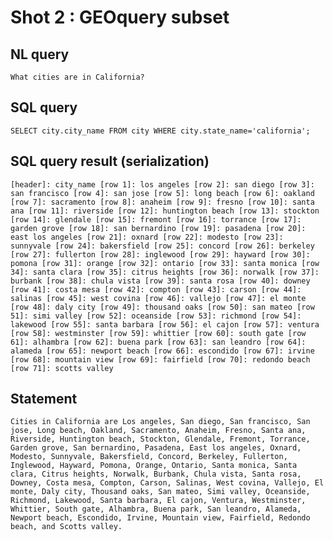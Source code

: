 # Shot 2 : GEOquery subset

## NL query

    What cities are in California?

## SQL query

    SELECT city.city_name FROM city WHERE city.state_name='california';

## SQL query result (serialization)

    [header]: city_name [row 1]: los angeles [row 2]: san diego [row 3]: san francisco [row 4]: san jose [row 5]: long beach [row 6]: oakland [row 7]: sacramento [row 8]: anaheim [row 9]: fresno [row 10]: santa ana [row 11]: riverside [row 12]: huntington beach [row 13]: stockton [row 14]: glendale [row 15]: fremont [row 16]: torrance [row 17]: garden grove [row 18]: san bernardino [row 19]: pasadena [row 20]: east los angeles [row 21]: oxnard [row 22]: modesto [row 23]: sunnyvale [row 24]: bakersfield [row 25]: concord [row 26]: berkeley [row 27]: fullerton [row 28]: inglewood [row 29]: hayward [row 30]: pomona [row 31]: orange [row 32]: ontario [row 33]: santa monica [row 34]: santa clara [row 35]: citrus heights [row 36]: norwalk [row 37]: burbank [row 38]: chula vista [row 39]: santa rosa [row 40]: downey [row 41]: costa mesa [row 42]: compton [row 43]: carson [row 44]: salinas [row 45]: west covina [row 46]: vallejo [row 47]: el monte [row 48]: daly city [row 49]: thousand oaks [row 50]: san mateo [row 51]: simi valley [row 52]: oceanside [row 53]: richmond [row 54]: lakewood [row 55]: santa barbara [row 56]: el cajon [row 57]: ventura [row 58]: westminster [row 59]: whittier [row 60]: south gate [row 61]: alhambra [row 62]: buena park [row 63]: san leandro [row 64]: alameda [row 65]: newport beach [row 66]: escondido [row 67]: irvine [row 68]: mountain view [row 69]: fairfield [row 70]: redondo beach [row 71]: scotts valley

## Statement

    Cities in California are Los angeles, San diego, San francisco, San jose, Long beach, Oakland, Sacramento, Anaheim, Fresno, Santa ana, Riverside, Huntington beach, Stockton, Glendale, Fremont, Torrance, Garden grove, San bernardino, Pasadena, East los angeles, Oxnard, Modesto, Sunnyvale, Bakersfield, Concord, Berkeley, Fullerton, Inglewood, Hayward, Pomona, Orange, Ontario, Santa monica, Santa clara, Citrus heights, Norwalk, Burbank, Chula vista, Santa rosa, Downey, Costa mesa, Compton, Carson, Salinas, West covina, Vallejo, El monte, Daly city, Thousand oaks, San mateo, Simi valley, Oceanside, Richmond, Lakewood, Santa barbara, El cajon, Ventura, Westminster, Whittier, South gate, Alhambra, Buena park, San leandro, Alameda, Newport beach, Escondido, Irvine, Mountain view, Fairfield, Redondo beach, and Scotts valley.
